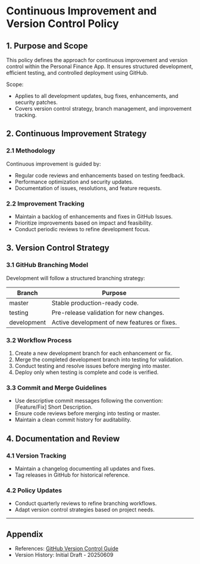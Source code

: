 # Continuous Improvement and Version Control Policy

## 1. Purpose and Scope
This policy defines the approach for continuous improvement and version control within the Personal Finance App. It ensures structured development, efficient testing, and controlled deployment using GitHub.

Scope:
- Applies to all development updates, bug fixes, enhancements, and security patches.
- Covers version control strategy, branch management, and improvement tracking.

## 2. Continuous Improvement Strategy

### 2.1 Methodology
Continuous improvement is guided by:
- Regular code reviews and enhancements based on testing feedback.
- Performance optimization and security updates.
- Documentation of issues, resolutions, and feature requests.

### 2.2 Improvement Tracking
- Maintain a backlog of enhancements and fixes in GitHub Issues.
- Prioritize improvements based on impact and feasibility.
- Conduct periodic reviews to refine development focus.

## 3. Version Control Strategy

### 3.1 GitHub Branching Model
Development will follow a structured branching strategy:

| Branch | Purpose |
|--------|---------|
| master | Stable production-ready code. |
| testing | Pre-release validation for new changes. |
| development | Active development of new features or fixes. |

### 3.2 Workflow Process
1. Create a new development branch for each enhancement or fix.
2. Merge the completed development branch into testing for validation.
3. Conduct testing and resolve issues before merging into master.
4. Deploy only when testing is complete and code is verified.

### 3.3 Commit and Merge Guidelines
- Use descriptive commit messages following the convention: [Feature/Fix] Short Description.
- Ensure code reviews before merging into testing or master.
- Maintain a clean commit history for auditability.

## 4. Documentation and Review

### 4.1 Version Tracking
- Maintain a changelog documenting all updates and fixes.
- Tag releases in GitHub for historical reference.

### 4.2 Policy Updates
- Conduct quarterly reviews to refine branching workflows.
- Adapt version control strategies based on project needs.

---
## Appendix
- References: [GitHub Version Control Guide](https://docs.github.com/en/get-started)
- Version History: Initial Draft - 20250609